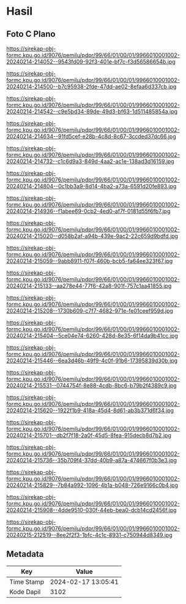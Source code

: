 # Hasil

## Foto C Plano

https://sirekap-obj-formc.kpu.go.id/9076/pemilu/pdpr/99/66/01/00/01/9966010001002-20240214-214052--9543fd09-92f3-401e-bf7c-f3d56586654b.jpg

https://sirekap-obj-formc.kpu.go.id/9076/pemilu/pdpr/99/66/01/00/01/9966010001002-20240214-214500--b7c95938-2fde-47dd-ae02-8efaa6d337cb.jpg

https://sirekap-obj-formc.kpu.go.id/9076/pemilu/pdpr/99/66/01/00/01/9966010001002-20240214-214542--c9e5bd34-89de-49d3-bf63-1d511485854a.jpg

https://sirekap-obj-formc.kpu.go.id/9076/pemilu/pdpr/99/66/01/00/01/9966010001002-20240214-214634--91fd5cef-e28b-4c8d-8c67-3ccded37dc66.jpg

https://sirekap-obj-formc.kpu.go.id/9076/pemilu/pdpr/99/66/01/00/01/9966010001002-20240214-214732--c1c6d9a3-849d-4aa2-ac1e-138ad3d16159.jpg

https://sirekap-obj-formc.kpu.go.id/9076/pemilu/pdpr/99/66/01/00/01/9966010001002-20240214-214804--0c1bb3a9-8d14-4ba2-a73a-6591d20fe893.jpg

https://sirekap-obj-formc.kpu.go.id/9076/pemilu/pdpr/99/66/01/00/01/9966010001002-20240214-214936--f1abee69-0cb2-4ed0-af7f-0181d55f6fb7.jpg

https://sirekap-obj-formc.kpu.go.id/9076/pemilu/pdpr/99/66/01/00/01/9966010001002-20240214-215020--d058b2af-a94b-439e-9ac2-22c659d9bdfd.jpg

https://sirekap-obj-formc.kpu.go.id/9076/pemilu/pdpr/99/66/01/00/01/9966010001002-20240214-215059--9abb8911-f07f-460b-bcb5-fa64ee323f67.jpg

https://sirekap-obj-formc.kpu.go.id/9076/pemilu/pdpr/99/66/01/00/01/9966010001002-20240214-215133--aa278e44-77f6-42a8-901f-757c1aa41855.jpg

https://sirekap-obj-formc.kpu.go.id/9076/pemilu/pdpr/99/66/01/00/01/9966010001002-20240214-215208--1730b609-c7f7-4682-971e-fe01ceef959d.jpg

https://sirekap-obj-formc.kpu.go.id/9076/pemilu/pdpr/99/66/01/00/01/9966010001002-20240214-215404--5ce04e74-6260-428d-8e35-6f14da9b41cc.jpg

https://sirekap-obj-formc.kpu.go.id/9076/pemilu/pdpr/99/66/01/00/01/9966010001002-20240214-215446--6ea3d46b-49f9-4c0f-91b6-17395839d30b.jpg

https://sirekap-obj-formc.kpu.go.id/9076/pemilu/pdpr/99/66/01/00/01/9966010001002-20240214-215531--0744754f-8e88-4cdb-8bc6-b79b2f4389c9.jpg

https://sirekap-obj-formc.kpu.go.id/9076/pemilu/pdpr/99/66/01/00/01/9966010001002-20240214-215620--1922f1b9-418a-45d4-8d61-ab3b371d6f34.jpg

https://sirekap-obj-formc.kpu.go.id/9076/pemilu/pdpr/99/66/01/00/01/9966010001002-20240214-215701--db2f7f18-2a0f-45d5-8fea-915decb8d7b2.jpg

https://sirekap-obj-formc.kpu.go.id/9076/pemilu/pdpr/99/66/01/00/01/9966010001002-20240214-215736--35b709f4-37dd-40b9-a87a-474667f0b3e3.jpg

https://sirekap-obj-formc.kpu.go.id/9076/pemilu/pdpr/99/66/01/00/01/9966010001002-20240214-215829--7b84a992-1096-4b1a-b048-726e9166c0b4.jpg

https://sirekap-obj-formc.kpu.go.id/9076/pemilu/pdpr/99/66/01/00/01/9966010001002-20240214-215908--4dde9510-030f-44eb-bea0-dcb14cd2456f.jpg

https://sirekap-obj-formc.kpu.go.id/9076/pemilu/pdpr/99/66/01/00/01/9966010001002-20240215-212519--8ee2f2f3-1bfc-4c1c-8931-c750944d8349.jpg


## Metadata

| Key        | Value               |
| ---------- | ------------------- |
| Time Stamp | 2024-02-17 13:05:41 |
| Kode Dapil | 3102                |




